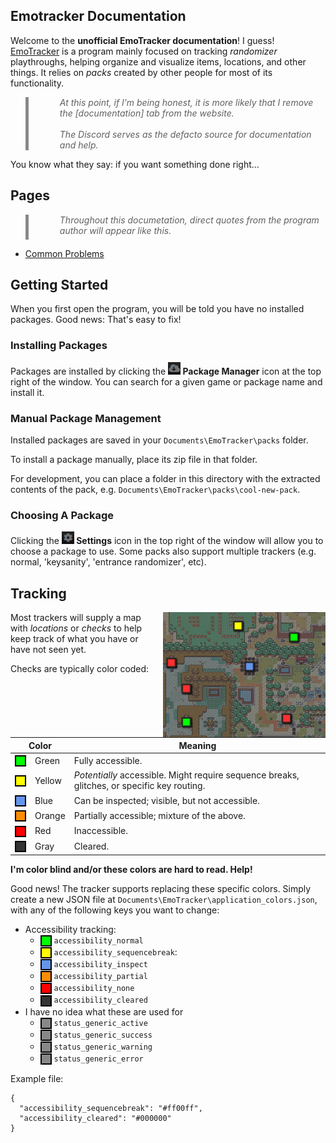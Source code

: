 <style type="text/css">
	.quotable {
		padding-left: 50px;
		border-left: 5px solid #888;
		background-image: url('images/quote.png');
		background-repeat: no-repeat;
		background-position: 8px 4px;
		min-height: 40px;
		font-style: italic;
	}
	.accessibility-dot {
		width: 1em;
		height: 1em;
		border: 2px solid black;
		display: inline-block;
		vertical-align: middle;
	}

	.accessibility-normal { background-color: #0f0; }
	.accessibility-sequencebreak { background-color: #ff0; }
	.accessibility-inspect { background-color: #6495ed; }
	.accessibility-partial { background-color: #ff8c00; }
	.accessibility-none { background-color: #f00; }
	.accessibility-cleared { background-color: #333; }

	.status-generic-active { background-color: #888; }
	.status-generic-success { background-color: #888; }
	.status-generic-warning { background-color: #888; }
	.status-generic-error { background-color: #888; }


</style>

## Emotracker Documentation

Welcome to the **unofficial EmoTracker documentation**! I guess! [EmoTracker](https://emotracker.net/) is a program mainly focused on tracking *randomizer* playthroughs, helping organize and visualize items, locations, and other things. It relies on *packs* created by other people for most of its functionality.

<blockquote class="quotable">
At this point, if I’m being honest, it is more likely that I remove the [documentation] tab from the website.
<br><br>
The Discord serves as the defacto source for documentation and help.
</blockquote>

You know what they say: if you want something done right...


## Pages

<blockquote class="quotable">
	Throughout this documetation, direct quotes from the program author will appear like this.
</blockquote>


* [Common Problems](troubleshooting)



## Getting Started

When you first open the program, you will be told you have no installed packages. Good news: That's easy to fix!

### Installing Packages

Packages are installed by clicking the **![Package Manager](images/packages.png) Package Manager** icon at the top right of the window. You can search for a given game or package name and install it.

### Manual Package Management

Installed packages are saved in your `Documents\EmoTracker\packs` folder.

To install a package manually, place its zip file in that folder.

For development, you can place a folder in this directory with the extracted contents of the pack, e.g. `Documents\EmoTracker\packs\cool-new-pack`.


### Choosing A Package

Clicking the **![Settings](images/settings.png) Settings** icon in the top right of the window will allow you to choose a package to use. Some packs also support multiple trackers (e.g. normal, 'keysanity', 'entrance randomizer', etc).


## Tracking

<img src="images/map-example.png" alt="Example of a pack's tracker and map" style="float: right; margin: 0 0 0 1em;">

Most trackers will supply a map with *locations* or *checks* to help keep track of what you have or have not seen yet.

Checks are typically color coded:


<table id="accessibility-key">
	<thead>
		<tr>
			<th colspan="2" style='text-align: center;'>Color</th>
			<th style='text-align: center;'>Meaning</th>
		</tr>
	</thead>
	<tbody>
		<tr>
			<td>
				<div class="accessibility-dot accessibility-normal"></div>
			</td>
			<td>Green</td>
			<td>Fully accessible.</td>
		</tr>
		<tr>
			<td>
				<div class="accessibility-dot accessibility-sequencebreak"></div>
			</td>
			<td>Yellow</td>
			<td><em>Potentially</em> accessible. Might require sequence breaks, glitches, or specific key routing.</td>
		</tr>
		<tr>
			<td>
				<div class="accessibility-dot accessibility-inspect"></div>
			</td>
			<td>Blue</td>
			<td>Can be inspected; visible, but not accessible.</td>
		</tr>
		<tr>
			<td>
				<div class="accessibility-dot accessibility-partial"></div>
			</td>
			<td>Orange</td>
			<td>Partially accessible; mixture of the above.</td>
		</tr>
		<tr>
			<td>
				<div class="accessibility-dot accessibility-none"></div>
			</td>
			<td>Red</td>
			<td>Inaccessible.</td>
		</tr>
		<tr>
			<td>
				<div class="accessibility-dot accessibility-cleared"></div>
			</td>
			<td>Gray</td>
			<td>Cleared.</td>
		</tr>
	</tbody>
</table>

**I'm color blind and/or these colors are hard to read. Help!**

Good news! The tracker supports replacing these specific colors. Simply create a new JSON file at `Documents\EmoTracker\application_colors.json`, with any of the following keys you want to change:

* Accessibility tracking:
	* <div class="accessibility-dot accessibility-normal"></div> <code>accessibility_normal</code>
	* <div class="accessibility-dot accessibility-sequencebreak"></div> <code>accessibility_sequencebreak</code>:
	* <div class="accessibility-dot accessibility-inspect"></div> <code>accessibility_inspect</code>
	* <div class="accessibility-dot accessibility-partial"></div> <code>accessibility_partial</code>
	* <div class="accessibility-dot accessibility-none"></div> <code>accessibility_none</code>
	* <div class="accessibility-dot accessibility-cleared"></div> <code>accessibility_cleared</code>
* I have no idea what these are used for
	* <div class="accessibility-dot status-generic-active"></div> <code>status_generic_active</code>
	* <div class="accessibility-dot status-generic-success"></div> <code>status_generic_success</code>
	* <div class="accessibility-dot status-generic-warning"></div> <code>status_generic_warning</code>
	* <div class="accessibility-dot status-generic-error"></div> <code>status_generic_error</code>

Example file:
```
{
  "accessibility_sequencebreak": "#ff00ff",
  "accessibility_cleared": "#000000"
}
```